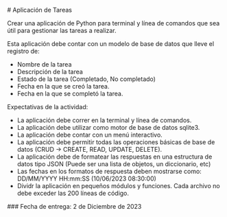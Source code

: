 # Aplicación de Tareas

Crear una aplicación de Python para terminal y línea de comandos que sea útil para gestionar las tareas a realizar.

Esta aplicación debe contar con un modelo de base de datos que lleve el registro de:
- Nombre de la tarea 
- Descripción de la tarea
- Estado de la tarea (Completado, No completado)
- Fecha en la que se creó la tarea.
- Fecha en la que se completó la tarea.

Expectativas de la actividad:
- La aplicación debe correr en la terminal y línea de comandos.
- La aplicación debe utilizar como motor de base de datos sqlite3.
- La aplicación debe contar con un menú interactivo.
- La aplicación debe permitir todas las operaciones básicas de base de datos (CRUD -> CREATE, READ, UPDATE, DELETE).
- La aplicación debe de formatear las respuestas en una estructura de datos tipo JSON (Puede ser una lista de objetos, un diccionario, etc)
- Las fechas en los formatos de respuesta deben mostrarse como: DD/MM/YYYY HH:mm:SS (10/06/2023 08:30:00)
- Dividr la aplicación en pequeños módulos y funciones. Cada archivo no debe exceder las 200 líneas de código.

### Fecha de entrega: 2 de Diciembre de 2023